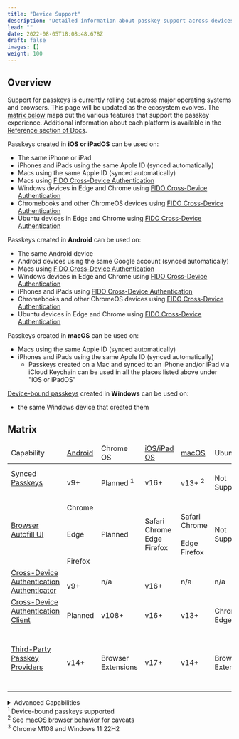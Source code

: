 ```yaml
---
title: "Device Support"
description: "Detailed information about passkey support across devices and ecosystems"
lead: ""
date: 2022-08-05T18:08:48.678Z
draft: false
images: []
weight: 100
---
```


## Overview

Support for passkeys is currently rolling out across major operating systems and browsers. This page will be updated as the ecosystem evolves. The [matrix below](#matrix) maps out the various features that support the passkey experience. Additional information about each platform is available in the [Reference section of Docs](/docs/reference/android).

Passkeys created in **iOS or iPadOS** can be used on:

- The same iPhone or iPad
- iPhones and iPads using the same Apple ID (synced automatically)
- Macs using the same Apple ID (synced automatically)
- Macs using [FIDO Cross-Device Authentication](/docs/reference/terms/#cross-device-authentication-cda)
- Windows devices in Edge and Chrome using [FIDO Cross-Device Authentication](/docs/reference/terms/#cross-device-authentication-cda)
- Chromebooks and other ChromeOS devices using [FIDO Cross-Device Authentication](/docs/reference/terms/#cross-device-authentication-cda)
- Ubuntu devices in Edge and Chrome using [FIDO Cross-Device Authentication](/docs/reference/terms/#cross-device-authentication-cda)

Passkeys created in **Android** can be used on:

- The same Android device
- Android devices using the same Google account (synced automatically)
- Macs using [FIDO Cross-Device Authentication](/docs/reference/terms/#cross-device-authentication-cda)
- Windows devices in Edge and Chrome using [FIDO Cross-Device Authentication](/docs/reference/terms/#cross-device-authentication-cda)
- iPhones and iPads using [FIDO Cross-Device Authentication](/docs/reference/terms/#cross-device-authentication-cda)
- Chromebooks and other ChromeOS devices using [FIDO Cross-Device Authentication](/docs/reference/terms/#cross-device-authentication-cda)
- Ubuntu devices in Edge and Chrome using [FIDO Cross-Device Authentication](/docs/reference/terms/#cross-device-authentication-cda)

Passkeys created in **macOS** can be used on:

- Macs using the same Apple ID (synced automatically)
- iPhones and iPads using the same Apple ID (synced automatically)
  - Passkeys created on a Mac and synced to an iPhone and/or iPad via iCloud Keychain can be used in all the places listed above under "iOS or iPadOS"

[Device-bound passkeys](/docs/reference/terms/#device-bound-passkey) created in **Windows** can be used on:

- the same Windows device that created them

## Matrix

<div id="device-support-table" class="table-responsive">
  <table class="table table-striped mt-0">
    <thead>
      <tr class="fw-bold">
        <td>Capability</td>
        <td class="text-center">
          <a href="/docs/reference/android/">Android</a>
        </td>
        <td class="text-center">Chrome OS</td>
        <td class="text-center">
          <a href="/docs/reference/ios/">iOS/iPad OS</a>
        </td>
        <td class="text-center"><a href="/docs/reference/macos/">macOS</a></td>
        <td class="text-center">Ubuntu</td>
        <td class="text-center">
          <a href="/docs/reference/windows/">Windows</a>
        </td>
      </tr>
    </thead>
    <tr>
      <td>
        <span class="fw-bold">
          <a href="../docs/reference/terms/#synced-passkey" target="_blank">
            Synced Passkeys
          </a>
        </span>
      </td>
      <td class="text-center">
        <i class="bi bi-check-circle-fill text-success fs-4"></i>
        <br />
        <span class="fs-6 text-muted">v9+</span>
      </td>
      <td class="text-center">
        <i class="bi bi-calendar-plus fs-4" title="Planned" alt="calendar icon"></i>
        <br />
        Planned <sup>1</sup>
      </td>
      <td class="text-center">
        <i class="bi bi-check-circle-fill text-success fs-4"></i>
        <br />
        <span class="fs-6 text-muted">v16+</span>
      </td>
      <td class="text-center">
        <i class="bi bi-check-circle-fill text-success fs-4"></i>
        <br />
        <span class="fs-6 text-muted"> v13+ <sup>2</sup> </span>
      </td>
      <td class="text-center">
        <i class="bi bi-x-circle-fill text-danger fs-4"></i>
        <br />
        <span class="fs-6 text-muted"> Not Supported </span>
      </td>
      <td class="text-center">
        <i class="bi bi-calendar-plus fs-4" title="Planned" alt="calendar icon"></i>
        <br />
        Planned <sup>1</sup>
      </td>
    </tr>
    <tr>
      <td class="fw-bold">
        <a href="../docs/reference/terms/#autofill-ui" target="_blank">
          Browser Autofill UI
        </a>
      </td>
      <td class="text-center">
        <i class="bi bi-check-circle-fill text-success fs-4"></i>
        <br />
        Chrome
        <br />
        <br />
        <i class="bi bi-calendar-plus fs-4" title="Planned" alt="calendar icon"></i>
        <br />
        Edge
        <br />
        <br />
        <i class="bi bi-x-circle-fill text-danger fs-4"></i>
        <br />
        Firefox
      </td>
      <td class="text-center">
        <i class="bi bi-calendar-plus fs-4" title="Planned" alt="calendar icon"></i>
        <br />
        Planned
      </td>
      <td class="text-center">
        <i class="bi bi-check-circle-fill text-success fs-4"></i>
        <br />
        Safari
        <br />
        Chrome
        <br />
        Edge
        <br />
        Firefox
      </td>
      <td class="text-center">
        <i class="bi bi-check-circle-fill text-success fs-4"></i>
        <br />
        Safari
        <br />
        Chrome
        <br />
        <i class="bi bi-calendar-plus fs-4" title="Planned" alt="calendar icon"></i>
        <br />
        Edge
        <br />
        Firefox
      </td>
      <td class="text-center">
        <i class="bi bi-x-circle-fill text-danger fs-4"></i>
        <br />
        <span class="fs-6 text-muted">Not Supported</span>
      </td>
      <td class="text-center">
        <i class="bi bi-check-circle-fill text-success fs-4"></i><br />Chrome
        <sup>3</sup>
        <br />
        <br />
        <i class="bi bi-calendar-plus fs-4" title="Planned" alt="calendar icon"></i>
        <br />
        Edge
        <br />
        Firefox
      </td>
    </tr>
    <tr class="align-middle">
      <td>
        <a href="../docs/reference/terms/#cross-device-authentication-cda" target="_blank">
          Cross-Device Authentication
        </a>
        <br />
        <a href="../docs/reference/terms/#cda-authenticator" target="_blank">
          <span class="fst-italic fw-bold">Authenticator</span>
        </a>
      </td>
      <td class="text-center">
        <i class="bi bi-check-circle-fill text-success fs-4"></i>
        <br />
        <span class="fs-6 text-muted">v9+</span>
      </td>
      <td class="text-center">
        <span class="fs-6 text-muted">n/a</span>
      </td>
      <td class="text-center">
        <i class="bi bi-check-circle-fill text-success fs-4"></i>
        <br />
        <span class="fs-6 text-muted">v16+</span>
      </td>
      <td class="text-center"><span class="fs-6 text-muted">n/a</span></td>
      <td class="text-center"><span class="fs-6 text-muted">n/a</span></td>
      <td class="text-center"><span class="fs-6 text-muted">n/a</span></td>
    </tr>
    <tr>
      <td>
        <a href="../docs/reference/terms/#cross-device-authentication-cda" target="_blank">
          Cross-Device Authentication
        </a>
        <br />
        <a href="../docs/reference/terms/#cda-client" target="_blank">
          <span class="fst-italic fw-bold">Client</span>
        </a>
      </td>
      <td class="text-center">
        <i class="bi bi-calendar-plus fs-4" title="Planned" alt="calendar icon"></i>
        <br />
        Planned
      </td>
      <td class="text-center">
        <i class="bi bi-check-circle-fill text-success fs-4"></i>
        <br />
        <span class="fs-6 text-muted">v108+</span>
      </td>
      <td class="text-center">
        <i class="bi bi-check-circle-fill text-success fs-4"></i>
        <br />
        <span class="fs-6 text-muted">v16+</span>
      </td>
      <td class="text-center">
        <i class="bi bi-check-circle-fill text-success fs-4"></i>
        <br />
        <span class="fs-6 text-muted">v13+</span>
      </td>
      <td class="text-center">
        <i class="bi bi-check-circle-fill text-success fs-4"></i
        ><br />Chrome<br />Edge
      </td>
      <td class="text-center">
        <i class="bi bi-check-circle-fill text-success fs-4"></i>
        <br />
        <span class="fs-6 text-muted">v23H2+</span>
      </td>
    </tr>
    <tr>
      <td>
        <a href="../docs/reference/terms/#third-party-passkey-provider" target="_blank">
          Third-Party Passkey Providers
        </a>
      </td>
      <td class="text-center">
        <i class="bi bi-check-circle-fill text-success fs-4"></i>
        <br />
        <span class="fs-6 text-muted">v14+</span>
      </td>
      <td class="text-center">
        <i class="bi bi-check-circle text-muted fs-4"></i>
        <br />
        <span class="text-muted">Browser<br>Extensions</span>
      </td>
      <td class="text-center">
        <i class="bi bi-check-circle-fill text-success fs-4" title="Supported" alt="green check"></i>
        <br />
        <span class="fs-6 text-muted">v17+</span>
      </td>
      <td class="text-center">
        <i class="bi bi-check-circle-fill text-success fs-4" title="Supported" alt="green check"></i>
        <br />
        <span class="fs-6 text-muted">v14+</span>
      </td>
      <td class="text-center">
        <i class="bi bi-check-circle text-muted fs-4"></i>
        <br />
        <span class="text-muted">Browser<br>Extensions</span>
      </td>
      <td class="text-center">
        <i class="bi bi-check-circle text-muted fs-4"></i>
        <br />
        <span class="text-muted">Browser<br>Extensions</span>
        <br />
        <i class="bi bi-calendar-plus fs-4" title="Planned" alt="calendar icon"></i>
        <br />
        Native Support<br>Planned
      </td>
    </tr>
  </table>
  <details>
    <summary>Advanced Capabilities</summary>
    <div id="device-support-table" class="table-responsive">
      <table class="table table-striped mt-0">
        <thead>
          <tr class="fw-bold">
            <td>Capability</td>
            <td class="text-center">
              <a href="/docs/reference/android/">Android</a>
            </td>
            <td class="text-center">Chrome OS</td>
            <td class="text-center">
              <a href="/docs/reference/ios/">iOS/iPad OS</a>
            </td>
            <td class="text-center">
              <a href="/docs/reference/macos/">macOS</a>
            </td>
            <td class="text-center">Ubuntu</td>
            <td class="text-center">
              <a href="/docs/reference/windows/">Windows</a>
            </td>
          </tr>
          <tr class="align-middle">
            <td class="fw-bold">
              <a href="../docs/reference/terms/#device-bound-passkey" target="_blank">
                <span class="fst-italic">Device-bound</span> Passkeys
              </a>
            </td>
            <td class="text-center">
              <i class="bi bi-x-circle-fill text-danger fs-4"></i>
              <br />
              <span class="fs-6 text-muted">Not Supported</span>
            </td>
            <td class="text-center">
              <i class="bi bi-x-circle-fill text-danger fs-4"></i>
              <br />
              <span class="fs-6 text-muted">Not Supported</span>
            </td>
            <td class="text-center">
              <i class="bi bi-usb-drive fs-4"></i>
              <br />
              on security keys
            </td>
            <td class="text-center">
              <i class="bi bi-usb-drive fs-4"></i>
              <br />
              on security keys
            </td>
            <td class="text-center">
              <i class="bi bi-usb-drive fs-4"></i>
              <br />
              on security keys
            </td>
            <td class="text-center">
              <i class="bi bi-check-circle-fill text-success fs-4"></i>
            </td>
          </tr>
          <tr class="align-middle">
            <td class="fw-bold">
              <a href="../docs/reference/terms/#attestation" target="_blank">
                Device-bound Passkey Attestation
              </a>
            </td>
            <td class="text-center"><span class="fs-6 text-muted">n/a</span></td>
            <td class="text-center"><span class="fs-6 text-muted">n/a</span></td>
            <td class="text-center"><span class="fs-6 text-muted">n/a</span></td>
            <td class="text-center"><span class="fs-6 text-muted">n/a</span></td>
            <td class="text-center"><span class="fs-6 text-muted">n/a</span></td>
            <td class="text-center">
              <i class="bi bi-check-circle-fill text-success fs-4"></i>
            </td>
          </tr>
          <tr class="align-middle">
            <td class="fw-bold">
              <a href="../docs/reference/terms/#attestation" target="_blank">
                Synced Passkey Attestation
              </a>
            </td>
            <td class="text-center">
              <i class="bi bi-x-circle-fill text-danger fs-4"></i>
              <br />
              <span class="fs-6 text-muted">Not Supported</span>
            </td>
            <td class="text-center"><span class="fs-6 text-muted">n/a</span></td>
            <td class="text-center">
              <i class="bi bi-x-circle-fill text-danger fs-4"></i>
              <br />
              <span class="fs-6 text-muted">Not Supported</span>
            </td>
            <td class="text-center">
              <i class="bi bi-x-circle-fill text-danger fs-4"></i>
              <br />
              <span class="fs-6 text-muted">Not Supported</span>
            </td>
            <td class="text-center"><span class="fs-6 text-muted">n/a</span></td>
            <td class="text-center"><span class="fs-6 text-muted">n/a</span></td>
          </tr>
        </thead>
      </table>
    </div>
  </details>
</div>
<div class="text-end mb-5 mt-5">
  <sup>1</sup>
  Device-bound passkeys supported
  <br />
  <sup>2</sup>
  See
  <a href="/docs/reference/macos/#browser-behavior" target="_blank">
    macOS browser behavior
  </a>
  for caveats
  <br />
  <sup>3</sup>
  Chrome M108 and Windows 11 22H2
</div>
